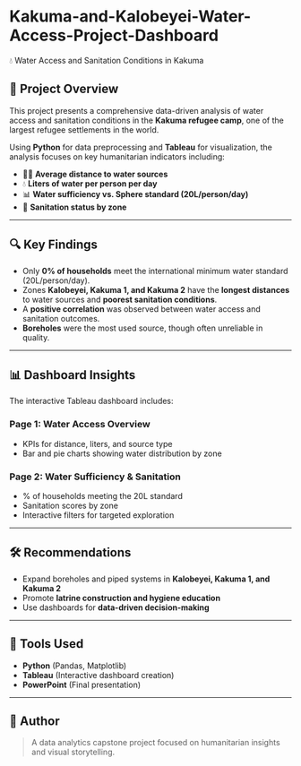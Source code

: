 # Kakuma-and-Kalobeyei-Water-Access-Project-Dashboard

💧 Water Access and Sanitation Conditions in Kakuma

## 📘 Project Overview

This project presents a comprehensive data-driven analysis of water access and sanitation conditions in the **Kakuma refugee camp**, one of the largest refugee settlements in the world.

Using **Python** for data preprocessing and **Tableau** for visualization, the analysis focuses on key humanitarian indicators including:

- 🚶‍♀️ **Average distance to water sources**
- 💧 **Liters of water per person per day**
- 📊 **Water sufficiency vs. Sphere standard (20L/person/day)**
- 🚽 **Sanitation status by zone**

---

## 🔍 Key Findings

- Only **0% of households** meet the international minimum water standard (20L/person/day).
- Zones **Kalobeyei, Kakuma 1, and Kakuma 2** have the **longest distances** to water sources and **poorest sanitation conditions**.
- A **positive correlation** was observed between water access and sanitation outcomes.
- **Boreholes** were the most used source, though often unreliable in quality.

---

## 📊 Dashboard Insights

The interactive Tableau dashboard includes:

### Page 1: **Water Access Overview**
- KPIs for distance, liters, and source type
- Bar and pie charts showing water distribution by zone

### Page 2: **Water Sufficiency & Sanitation**
- % of households meeting the 20L standard
- Sanitation scores by zone
- Interactive filters for targeted exploration

---

## 🛠️ Recommendations

- Expand boreholes and piped systems in **Kalobeyei, Kakuma 1, and Kakuma 2**
- Promote **latrine construction and hygiene education**
- Use dashboards for **data-driven decision-making**

---

## 🧰 Tools Used

- **Python** (Pandas, Matplotlib)
- **Tableau** (Interactive dashboard creation)
- **PowerPoint** (Final presentation)

---

## 📌 Author

> A data analytics capstone project focused on humanitarian insights and visual storytelling.
